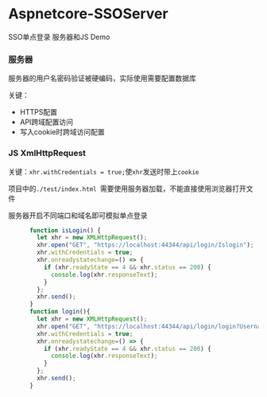 # Aspnetcore-SSOServer
 SSO单点登录 服务器和JS Demo

### 服务器

服务器的用户名密码验证被硬编码，实际使用需要配置数据库

关键：

- HTTPS配置
- API跨域配置访问
- 写入cookie时跨域访问配置

### JS XmlHttpRequest

关键：`xhr.withCredentials = true;`使`xhr`发送时带上`cookie`

项目中的`./test/index.html `需要使用服务器加载，不能直接使用浏览器打开文件

服务器开启不同端口和域名即可模拟单点登录

```javascript
      function isLogin() {
        let xhr = new XMLHttpRequest();
        xhr.open("GET", "https://localhost:44344/api/login/Islogin");
        xhr.withCredentials = true;
        xhr.onreadystatechange=() => {
          if (xhr.readyState == 4 && xhr.status == 200) {
            console.log(xhr.responseText);
          }
        };
        xhr.send();
      }
      function login(){
        let xhr = new XMLHttpRequest();
        xhr.open("GET", "https://localhost:44344/api/login/login?Username=admin&Pwdmd5=md5");
        xhr.withCredentials = true;
        xhr.onreadystatechange=() => {
          if (xhr.readyState == 4 && xhr.status == 200) {
            console.log(xhr.responseText);
          }
        };
        xhr.send();
      }
```

